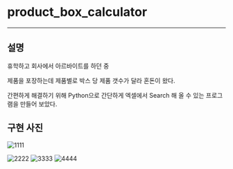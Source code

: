 # product_box_calculator
-------

## 설명
휴학하고 회사에서 아르바이트를 하던 중

제품을 포장하는데 제품별로 박스 당 제품 갯수가 달라 혼돈이 왔다.

간편하게 해결하기 위해 Python으로 간단하게 엑셀에서 Search 해 올 수 있는 프로그램을 만들어 보았다.

## 구현 사진
![1111](https://github.com/AF797/product_box_calculator/assets/86837707/7818ea0f-7ee9-4886-9e56-279029cbd1c7)

![2222](https://github.com/AF797/product_box_calculator/assets/86837707/143f111b-fc8e-4aab-832d-95cbd8ded49f)
![3333](https://github.com/AF797/product_box_calculator/assets/86837707/b84a3a79-2807-4d87-af69-ef7625d33d05)
![4444](https://github.com/AF797/product_box_calculator/assets/86837707/ee671d66-f7d3-4483-b707-b4e23a06e367)
